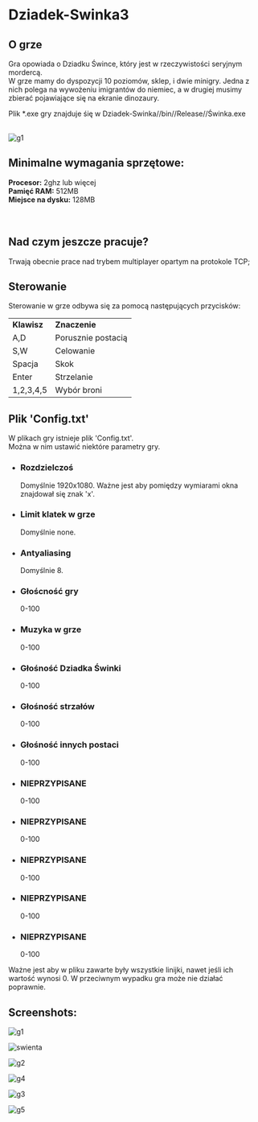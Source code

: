 <H1>Dziadek-Swinka3</H1>
<p>
  <H2>O grze</H2>
Gra opowiada o Dziadku Śwince, który jest w rzeczywistości seryjnym mordercą.</br>
W grze mamy do dyspozycji 10 poziomów, sklep, i dwie minigry.
Jedna z nich polega na wywożeniu imigrantów do niemiec, a w drugiej musimy zbierać pojawiające się na ekranie dinozaury.
</p>
Plik *.exe gry znajduje śię w Dziadek-Swinka//bin//Release//Świnka.exe
</br></br>

![g1](https://user-images.githubusercontent.com/113696735/196045722-4e899c5c-fff5-4c37-9fb3-12dfdde2716c.PNG)

<p>
  <H2>Minimalne wymagania sprzętowe:</H2>
  <strong>Procesor:</strong> 2ghz lub więcej<br>
  <strong>Pamięć RAM:</strong> 512MB</br>
  <strong>Miejsce na dysku:</strong> 128MB</br>
  </br></br>
  
</p>
<p>
  <H2>Nad czym jeszcze pracuje?</H2>
  Trwają obecnie prace nad trybem multiplayer opartym na protokole TCP;
</p>
<p>
  <H2>Sterowanie</H2>
  Sterowanie w grze odbywa się za pomocą następujących przycisków:
  <table>
    <tr>
      <td><strong>Klawisz</strong></td>  <td><strong>Znaczenie</strong></td>
    </tr>
    <tr>
      <td>A,D</td>  <td>Porusznie postacią</td>
    </tr>
    <tr>
      <td>S,W</strong></td>  <td>Celowanie</td>
    </tr>
    <tr>
      <td>Spacja</td>  <td>Skok</strong></td>
    </tr>
    <tr>
      <td>Enter</td>  <td>Strzelanie</td>
    </tr>
    <tr>
      <td>1,2,3,4,5</td>  <td>Wybór broni</td>
    </tr>
  </table>
</p>
<p>
  <H2>Plik 'Config.txt'</H2>
  W plikach gry istnieje plik 'Config.txt'.</br>
  Można w nim ustawić niektóre parametry gry.
  <ul>
    <li>
    <H3>Rozdzielczoś</H3>
    Domyślnie 1920x1080.
    Ważne jest aby pomiędzy wymiarami okna znajdował się znak 'x'. 
    </li>
    <li>
    <H3>Limit klatek w grze</H3>
    Domyślnie none.
    </li>
    <li>
    <H3>Antyaliasing</H3>
    Domyślnie 8.
    </li>
    <li>
    <H3>Głoścność gry</H3>
    0-100
    </li>
    <li>
    <H3>Muzyka w grze</H3>
    0-100
    </li>
    <li>
    <H3>Głośność Dziadka Świnki</H3>
    0-100
    </li>
    <li>
    <H3>Głośność strzałów</H3>
    0-100
    </li>
    <li>
    <H3>Głośność innych postaci</H3>
    0-100
    </li>
    <li>
    <H3>NIEPRZYPISANE</H3>
    0-100
    </li>
    <li>
    <H3>NIEPRZYPISANE</H3>
    0-100
    </li>
    <li>
    <H3>NIEPRZYPISANE</H3>
    0-100
    </li>
    <li>
    <H3>NIEPRZYPISANE</H3>
    0-100
    </li>
    <li>
    <H3>NIEPRZYPISANE</H3>
    0-100
    </li>
  </ul>
  Ważne jest aby w pliku zawarte były wszystkie linijki, nawet jeśli ich wartość wynosi 0. W przeciwnym wypadku gra może nie działać poprawnie.
</p>

<H2>Screenshots:</H2>

<image>![g1](https://user-images.githubusercontent.com/113696735/196045722-4e899c5c-fff5-4c37-9fb3-12dfdde2716c.PNG)

![swienta](https://user-images.githubusercontent.com/113696735/201524806-9fbb2819-17b7-415b-861f-303e8bfe7b70.PNG)

![g2](https://user-images.githubusercontent.com/113696735/196047402-1ef81b7e-7d05-4c07-af9f-e537bedb16b1.PNG)

![g4](https://user-images.githubusercontent.com/113696735/196047585-c6792442-016d-4c83-95ee-447ee46e5d67.PNG)

![g3](https://user-images.githubusercontent.com/113696735/196047579-b09ffbd9-2354-4ab6-9e50-ae022d178de4.PNG)

![g5](https://user-images.githubusercontent.com/113696735/196047640-e59597a3-79d9-472b-9a93-4b7a3159f4a0.PNG)
